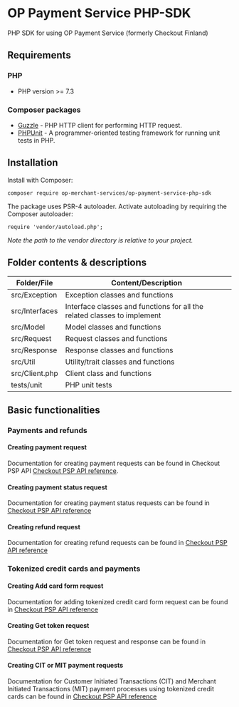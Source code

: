 # OP Payment Service PHP-SDK
PHP SDK for using OP Payment Service (formerly Checkout Finland)

## Requirements

### PHP

- PHP version >= 7.3

### Composer packages

- [Guzzle](https://github.com/guzzle/guzzle) - PHP HTTP client for performing HTTP request.
- [PHPUnit](https://github.com/sebastianbergmann/phpunit) - A programmer-oriented testing framework for running unit tests in PHP.

## Installation

Install with Composer:

```
composer require op-merchant-services/op-payment-service-php-sdk
```

The package uses PSR-4 autoloader. Activate autoloading by requiring the Composer autoloader:

```
require 'vendor/autoload.php';
```

_Note the path to the vendor directory is relative to your project._

## Folder contents & descriptions

| Folder/File | Content/Description |
| ------------- | ------------- |
| src/Exception  | Exception classes and functions  |
| src/Interfaces  | Interface classes and functions for all the related classes to implement  |
| src/Model  | Model classes and functions  |
| src/Request  | Request classes and functions  |
| src/Response  | Response classes and functions  |
| src/Util  | Utility/trait classes and functions  |
| src/Client.php  | Client class and functions  |
| tests/unit  | PHP unit tests  |

## Basic functionalities

### Payments and refunds

#### Creating payment request

Documentation for creating payment requests can be found in Checkout PSP API [Checkout PSP API reference](https://checkoutfinland.github.io/psp-api/#/?id=create).

#### Creating payment status request

Documentation for creating payment status requests can be found in [Checkout PSP API reference](https://checkoutfinland.github.io/psp-api/#/?id=get)

#### Creating refund request

Documentation for creating refund requests can be found in [Checkout PSP API reference](https://checkoutfinland.github.io/psp-api/#/?id=refund)

### Tokenized credit cards and payments

#### Creating Add card form request

Documentation for adding tokenized credit card form request can be found in [Checkout PSP API reference](https://checkoutfinland.github.io/psp-api/#/?id=adding-tokenizing-cards)

#### Creating Get token request

Documentation for Get token request and response can be found in [Checkout PSP API reference](https://checkoutfinland.github.io/psp-api/#/?id=get-token)

#### Creating CIT or MIT payment requests

Documentation for Customer Initiated Transactions (CIT) and Merchant Initiated Transactions (MIT) payment processes using tokenized credit cards can be found in [Checkout PSP API reference](https://checkoutfinland.github.io/psp-api/#/?id=charging-a-token)

